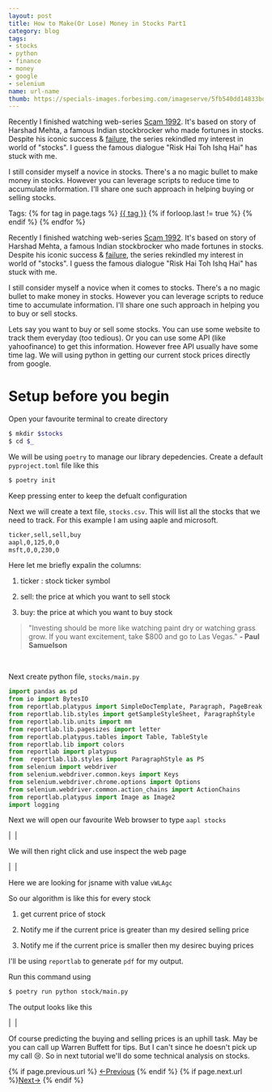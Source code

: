 ```yaml
---
layout: post
title: How to Make(Or Lose) Money in Stocks Part1
category: blog
tags:
- stocks
- python
- finance
- money
- google
- selenium
name: url-name
thumb: https://specials-images.forbesimg.com/imageserve/5fb540dd14833bd77ea925b8/960x0.jpg
---
```


<p>
Recently I finished watching web-series <a href="https://en.wikipedia.org/wiki/Scam_1992" target="_blank">Scam 1992</a>. It's based on story of Harshad Mehta, a famous Indian stockbrocker who made fortunes in stocks. Despite his iconic success & <a href="https://en.wikipedia.org/wiki/1992_Indian_stock_market_scam" target="_blank">failure</a>, the series rekindled my interest in world of "stocks". I guess the famous dialogue "Risk Hai Toh Ishq Hai" has stuck with me.
</p>

I still consider myself a novice in stocks. There's a no magic bullet to make money in stocks. However you can leverage scripts to reduce time to accumulate information. I'll share one such approach in helping buying or selling stocks.<!-- truncate_here -->

<p>Tags: {% for tag in page.tags %} <a class="mytag" href="/tag/{{ tag }}" title="View posts tagged with &quot;{{ tag }}&quot;">{{ tag }}</a>  {% if forloop.last != true %} {% endif %} {% endfor %} </p>

Recently I finished watching web-series <a href="https://en.wikipedia.org/wiki/Scam_1992" target="_blank">Scam 1992</a>. It's based on story of Harshad Mehta, a famous Indian stockbrocker who made fortunes in stocks. Despite his iconic success & <a href="https://en.wikipedia.org/wiki/1992_Indian_stock_market_scam" target="_blank">failure</a>, the series rekindled my interest in world of "stocks". I guess the famous dialogue "Risk Hai Toh Ishq Hai" has stuck with me.

I still consider myself a novice when it comes to stocks. There's a no magic bullet to make money in stocks. However you can leverage scripts to reduce time to accumulate information. I'll share one such approach in helping you to buy or sell stocks.


Lets say you want to buy or sell some stocks. You can use some website to track them everyday (too tedious). Or you can use some API (like yahoofinance) to get this information. However free API usually have some time lag. We will using python in getting our current stock prices directly from google.

# Setup before you begin


Open your favourite terminal to create directory

```bash
$ mkdir $stocks
$ cd $_
```

We will be using `poetry` to manage our library depedencies. Create a default `pyproject.toml` file like this

```bash
$ poetry init
```

Keep pressing enter to keep the defualt configuration



Next we will create a text file,  `stocks.csv`. This will list all the stocks that we need to track. For this example I am using aaple and microsoft.

```bash
ticker,sell,sell,buy
aapl,0,125,0,0
msft,0,0,230,0
```


Here let me briefly expalin the columns:

1. ticker : stock ticker symbol

2. sell: the price at which you want to sell stock

3. buy: the price at which you want to buy stock


<blockquote>
"Investing should be more like watching paint dry or watching grass grow. If you want excitement, take $800 and go to Las Vegas."
<b>- Paul Samuelson</b><br>
</blockquote><br>

Next create python file, `stocks/main.py`

```python
import pandas as pd
from io import BytesIO
from reportlab.platypus import SimpleDocTemplate, Paragraph, PageBreak
from reportlab.lib.styles import getSampleStyleSheet, ParagraphStyle
from reportlab.lib.units import mm
from reportlab.lib.pagesizes import letter
from reportlab.platypus.tables import Table, TableStyle
from reportlab.lib import colors
from reportlab import platypus
from  reportlab.lib.styles import ParagraphStyle as PS
from selenium import webdriver
from selenium.webdriver.common.keys import Keys
from selenium.webdriver.chrome.options import Options
from selenium.webdriver.common.action_chains import ActionChains
from reportlab.platypus import Image as Image2
import logging

```


Next we will open our favourite Web browser to type `aapl stocks`

| <img align="center" src="{{ root_url }}/img/st1.png" alt="" /> |


We will then right click and use inspect the web page


| <img align="center" src="{{ root_url }}/img/st2.png" alt="" /> |


Here we are looking for jsname with value `vWLAgc`

So our algorithm is like this for every stock

1. get current price of stock

2. Notify me if the current price is greater than my desired selling price

3. Notify me if the current price is smaller then my desirec buying prices

I'll be using `reportlab` to generate `pdf` for my output.

Run this command using

```bash
$ poetry run python stock/main.py
```

<script src="https://gist.github.com/tushar-sharma/7e84b10f862999d6a2c802cd6e1cc036.js"></script>

The output looks like this

| <img align="center" src="{{ root_url }}/img/st3.png" alt="" /> |

Of course predicting the buying and selling prices is an uphill task. May be you can call up Warren Buffett for tips. But I can't since he doesn't pick up my call 😢. So in next tutorial we'll do some technical analysis on stocks.

<nav class="pagination clear" style="padding-bottom:20px;">
{% if page.previous.url %} <a class="prev-item" href="{{page.previous.url}}" title="Previous Post: {{page.previous.title}}">&larr;Previous</a>   {% endif %}  {% if page.next.url %}<a class="next-item" href="{{page.next.url}}" title="Next Post: {{page.next.title}}">Next&rarr;</a>         {% endif %}
</nav>
